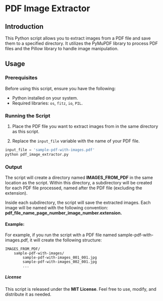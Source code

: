 # PDF Image Extractor

## Introduction

This Python script allows you to extract images from a PDF file and save them to a specified directory. It utilizes the PyMuPDF library to process PDF files and the Pillow library to handle image manipulation.

## Usage

### Prerequisites

Before using this script, ensure you have the following:

- Python installed on your system.
- Required libraries: `os`, `fitz`, `io`, `PIL`.

### Running the Script

1. Place the PDF file you want to extract images from in the same directory as this script.

2. Replace the `input_file` variable with the name of your PDF file.

```python
input_file = 'sample-pdf-with-images.pdf'
python pdf_image_extractor.py
```
### Output

The script will create a directory named **IMAGES_FROM_PDF** in the same location as the script. Within this directory, a subdirectory will be created for each PDF file processed, named after the PDF file (excluding the extension).

Inside each subdirectory, the script will save the extracted images. Each image will be named with the following convention: **pdf_file_name_page_number_image_number.extension.**

#### Example:
For example, if you run the script with a PDF file named sample-pdf-with-images.pdf, it will create the following structure:

```
IMAGES_FROM_PDF/
    sample-pdf-with-images/
        sample-pdf-with-images_001_001.jpg
        sample-pdf-with-images_002_001.jpg
        ...
```

##### License
This script is released under the __MIT License__. Feel free to use, modify, and distribute it as needed.
